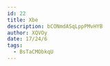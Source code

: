 ```yaml
---
id: 22
title: Xbe
description: bCONmdASqLppPMvHYB
author: XQVOy
date: 17/24/6
tags:
  - BsTaCMObkqU
---
```


